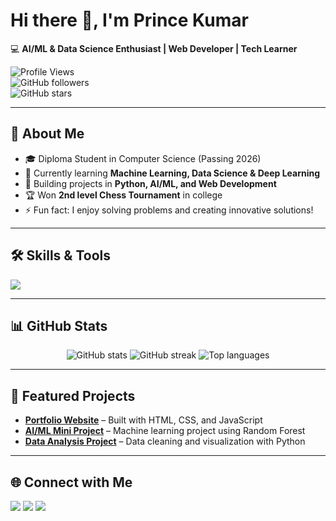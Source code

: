# Hi there 👋, I'm Prince Kumar  

💻 **AI/ML & Data Science Enthusiast | Web Developer | Tech Learner**  

![Profile Views](https://komarev.com/ghpvc/?username=Prince-git-hub-360&label=Profile%20Views&color=blue&style=flat)  
![GitHub followers](https://img.shields.io/github/followers/Prince-git-hub-360?label=Followers&style=social)  
![GitHub stars](https://img.shields.io/github/stars/Prince-git-hub-360?affiliations=OWNER%2CCOLLABORATOR&style=social)  

---

## 🚀 About Me
- 🎓 Diploma Student in Computer Science (Passing 2026)  
- 🌱 Currently learning **Machine Learning, Data Science & Deep Learning**  
- 🔭 Building projects in **Python, AI/ML, and Web Development**  
- 🏆 Won **2nd level Chess Tournament** in college  
- ⚡ Fun fact: I enjoy solving problems and creating innovative solutions!  

---

## 🛠️ Skills & Tools
<p align="left">
  <img src="https://skillicons.dev/icons?i=python,javascript,html,css,git,github,mysql,sklearn,tensorflow" />
</p>

---

## 📊 GitHub Stats
<p align="center">
  <img src="https://github-readme-stats.vercel.app/api?username=Prince-git-hub-360&show_icons=true&theme=tokyonight" alt="GitHub stats" />
  <img src="https://github-readme-streak-stats.herokuapp.com/?user=Prince-git-hub-360&theme=tokyonight" alt="GitHub streak" />
  <img src="https://github-readme-stats.vercel.app/api/top-langs/?username=Prince-git-hub-360&layout=compact&theme=tokyonight" alt="Top languages" />
</p>

---

## 📂 Featured Projects
- [**Portfolio Website**](#) – Built with HTML, CSS, and JavaScript  
- [**AI/ML Mini Project**](#) – Machine learning project using Random Forest  
- [**Data Analysis Project**](#) – Data cleaning and visualization with Python  

---

## 🌐 Connect with Me
<p align="left">
<a href="https://www.linkedin.com/in/prince-kumar-576544374" target="blank"><img src="https://skillicons.dev/icons?i=linkedin" /></a>
<a href="https://github.com/Prince-git-hub-360" target="blank"><img src="https://skillicons.dev/icons?i=github" /></a>
<a href="mailto:kumariafprince@gmail.com"><img src="https://skillicons.dev/icons?i=gmail" /></a>
</p>
